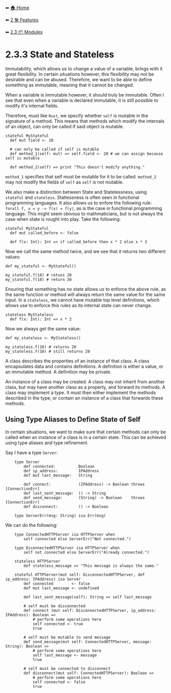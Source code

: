 ⬅ [🏠 Home](../../README.md)

⬅ [2 🛠 Features](../README.md)

⬅ [2.3 📦 Modules](README.md)

# 2.3.3 State and Stateless

Immutability, which allows us to change a value of a variable, brings with it great flexibility.
In certain situations however, this flexibility may not be desirable and can be abused.
Therefore, we want to be able to define something as immutable, meaning that it cannot be changed.

When a variable is immutable however, it should truly be immutable. 
Often I see that even when a variable is declared immutable, it is still possible to modify it's internal fields.

Therefore, must like `Rust`, we specify whether `self` is mutable in the signature of a method.
This means that methods which modify the internals of an object, can only be called if said object is mutable.

```
stateful MyStateful
  def mut field <- 10

  # can only be called if self is mutable
  def method_1(self: mut) => self.field <- 20 # we can assign because self is mutable

  def method_2(self) => print "This doesn't modify anything."
```

`method_1` specifies that self must be mutable for it to be called.
`method_2` may not modify the fields of `self` as `self` is not mutable.

We also make a distinction between State and Statelessness, using `stateful` and `stateless`.
Statlessness is often seen in functional programming languages.
It also allows us to enfore the following rule: `forall f, x = y -> f(x) = f(y)`, as is the case in functional programming language.
This might seem obivous to mathmaticians, but is not always the case when state is rought into play.
Take the following:
```
stateful MyStateful 
  def mut called_before <- false

  def f(x: Int): Int => if called_before then x * 2 else x * 3
```

Now we call the same method twice, and we see that it returns two different values:
```
def my_stateful <- MyStateful()

my_stateful.f(10) # retuns 20
my_stateful.f(10) # return 30
```

Ensuring that something has no state allows us to enforce the above rule, as the same function or method will always return the same value for the same input.
In a `stateless`, we cannot have mutable top level definitions, which allows use to enforce this rules as its internal state can never change.

```
stateless MyStateless
  def f(x: Int): Int => x * 2
```  

Now we always get the same value:
```
def my_stateless <- MyStateless()

my_stateless.f(10) # returns 20
my_stateless.f(10) # still returns 20
```

A class describes the properties of an instance of that class.
A class encapsulates data and contains definitions.
A definition is either a value, or an immutable method.
A definition may be private.

An instance of a class may be created.
A class may not inherit from another class, but may have another class as a property, and forward its methods.
A class may implement a type. It must then either implement the methods described in the type, or contain an instance of a class that forwards these methods.

## Using Type Aliases to Define State of Self

In certain situations, we want to make sure that certain methods can only be called when an instance of a class is in a certain state.
This can be achieved using type aliases and type refinement.

Say I have a type `Server`:
```
    type Server 
        def connected:          Boolean
        def ip_address:         IPAddress
        def mut last_message:   String

        def connect:            (IPAddress) -> Boolean throws [ConnectionErr]
        def last_sent_message:  () -> String
        def send_message:       (String) -> Boolean    throws [ConnectionErr]
        def disconnect:         () -> Boolean

    type ServerErr(msg: String) isa Err(msg)
```

We can do the following:
```
    type ConnectedHTTPServer isa HTTPServer when
        self connected else ServerErr("Not connected.")

    type DiconnectedHTTPServer isa HTTPServer when
        self not connected else ServerErr("Already connected.")

    stateless HTTPServer
        def stateless_message => "This message is always the same."

    stateful HTTPServer(mut self: DisconnectedHTTPServer, def ip_address: IPAddress) isa Server
        def connected        <- false
        def mut last_message <- undefined

        def last_sent_message(self): String => self last_message

        # self must be disconnected
        def connect (mut self: DisconnectedHTTPServer, ip_address: IPAddress): Boolean =>
            # perform some operations here
            self connected <- true
            true

        # self must be mutable to send message
        def send_message(mut self: ConnectedHTTPServer, message: String): Boolean =>
            # perform some operations here
            self last_message <- message
            true

        # self must be connected to disconnect
        def disconnect(mut self: ConnectedHTTPServer): Boolean =>
            # perform some operations here
            self connected <- false
            true
```
